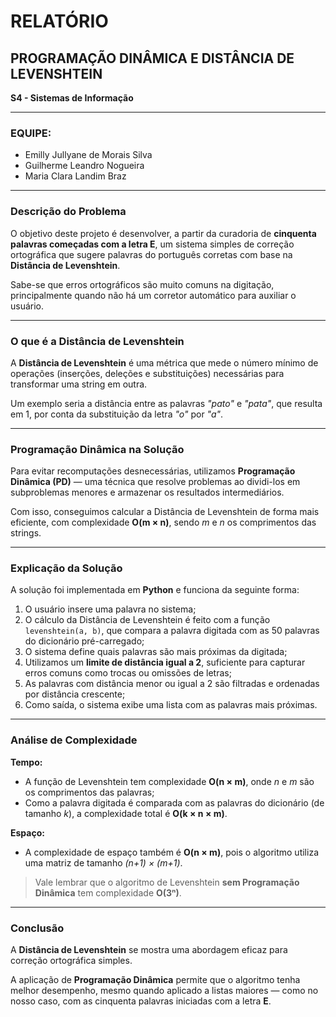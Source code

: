 # RELATÓRIO  
## PROGRAMAÇÃO DINÂMICA E DISTÂNCIA DE LEVENSHTEIN  
**S4 - Sistemas de Informação**

---

### EQUIPE:
- Emilly Jullyane de Morais Silva  
- Guilherme Leandro Nogueira  
- Maria Clara Landim Braz

---

### Descrição do Problema

O objetivo deste projeto é desenvolver, a partir da curadoria de **cinquenta palavras começadas com a letra E**, um sistema simples de correção ortográfica que sugere palavras do português corretas com base na **Distância de Levenshtein**.  

Sabe-se que erros ortográficos são muito comuns na digitação, principalmente quando não há um corretor automático para auxiliar o usuário.

---

### O que é a Distância de Levenshtein

A **Distância de Levenshtein** é uma métrica que mede o número mínimo de operações (inserções, deleções e substituições) necessárias para transformar uma string em outra.  

Um exemplo seria a distância entre as palavras *"pato"* e *"pata"*, que resulta em 1, por conta da substituição da letra *"o"* por *"a"*.

---

### Programação Dinâmica na Solução

Para evitar recomputações desnecessárias, utilizamos **Programação Dinâmica (PD)** — uma técnica que resolve problemas ao dividi-los em subproblemas menores e armazenar os resultados intermediários.  

Com isso, conseguimos calcular a Distância de Levenshtein de forma mais eficiente, com complexidade **O(m × n)**, sendo *m* e *n* os comprimentos das strings.

---

### Explicação da Solução

A solução foi implementada em **Python** e funciona da seguinte forma:

1. O usuário insere uma palavra no sistema;
2. O cálculo da Distância de Levenshtein é feito com a função `levenshtein(a, b)`, que compara a palavra digitada com as 50 palavras do dicionário pré-carregado;
3. O sistema define quais palavras são mais próximas da digitada;
4. Utilizamos um **limite de distância igual a 2**, suficiente para capturar erros comuns como trocas ou omissões de letras;
5. As palavras com distância menor ou igual a 2 são filtradas e ordenadas por distância crescente;
6. Como saída, o sistema exibe uma lista com as palavras mais próximas.

---

### Análise de Complexidade

**Tempo:**  
- A função de Levenshtein tem complexidade **O(n × m)**, onde *n* e *m* são os comprimentos das palavras;
- Como a palavra digitada é comparada com as palavras do dicionário (de tamanho *k*), a complexidade total é **O(k × n × m)**.

**Espaço:**  
- A complexidade de espaço também é **O(n × m)**, pois o algoritmo utiliza uma matriz de tamanho *(n+1) × (m+1)*.

> Vale lembrar que o algoritmo de Levenshtein **sem Programação Dinâmica** tem complexidade **O(3ⁿ)**.

---

### Conclusão

A **Distância de Levenshtein** se mostra uma abordagem eficaz para correção ortográfica simples.  

A aplicação de **Programação Dinâmica** permite que o algoritmo tenha melhor desempenho, mesmo quando aplicado a listas maiores — como no nosso caso, com as cinquenta palavras iniciadas com a letra **E**.
